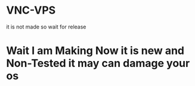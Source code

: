 # VNC-VPS
it is not made so wait for release 
<h1>Wait I am Making Now it is new and Non-Tested it may can damage your os<h1>
